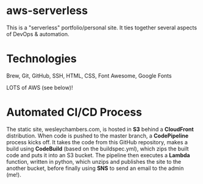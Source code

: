 # aws-serverless

This is a "serverless" portfolio/personal site. It ties together several aspects of DevOps & automation.

# Technologies

Brew, Git, GitHub, SSH, HTML, CSS, Font Awesome, Google Fonts

LOTS of AWS (see below)!

# Automated CI/CD Process
The static site, wesleychambers.com, is hosted in **S3** behind a **CloudFront** distribution. When code is pushed to the master branch, a **CodePipeline** process kicks off. It takes the code from this GitHub repository, makes a build using **CodeBuild** (based on the buildspec.yml), which zips the built code and puts it into an S3 bucket. The pipeline then executes a **Lambda** function, written in python, which unzips and publishes the site to the another bucket, before finally using **SNS** to send an email to the admin (me!).      
